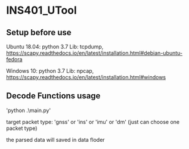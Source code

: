 # INS401_UTool

## Setup before use
Ubuntu 18.04:
  python 3.7
  Lib: tcpdump, https://scapy.readthedocs.io/en/latest/installation.html#debian-ubuntu-fedora
  
Windows 10:
  python 3.7
  Lib: npcap, https://scapy.readthedocs.io/en/latest/installation.html#windows
  
## Decode Functions usage
'python .\main.py'

target packet type:
'gnss' or 'ins' or 'imu' or 'dm'
(just can choose one packet type)

the parsed data will saved in data floder
